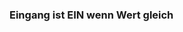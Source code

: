 ﻿### Eingang ist EIN wenn Wert gleich

<!-- DOCCONTENT
Hier wird ein zu vergleichender Wert angegeben.
-->

